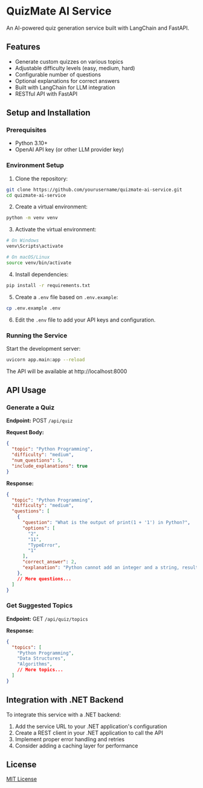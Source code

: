 # QuizMate AI Service

An AI-powered quiz generation service built with LangChain and FastAPI.

## Features

- Generate custom quizzes on various topics
- Adjustable difficulty levels (easy, medium, hard)
- Configurable number of questions
- Optional explanations for correct answers
- Built with LangChain for LLM integration
- RESTful API with FastAPI

## Setup and Installation

### Prerequisites

- Python 3.10+
- OpenAI API key (or other LLM provider key)

### Environment Setup

1. Clone the repository:
```bash
git clone https://github.com/yourusername/quizmate-ai-service.git
cd quizmate-ai-service
```

2. Create a virtual environment:
```bash
python -m venv venv
```

3. Activate the virtual environment:
```bash
# On Windows
venv\Scripts\activate

# On macOS/Linux
source venv/bin/activate
```

4. Install dependencies:
```bash
pip install -r requirements.txt
```

5. Create a `.env` file based on `.env.example`:
```bash
cp .env.example .env
```

6. Edit the `.env` file to add your API keys and configuration.

### Running the Service

Start the development server:

```bash
uvicorn app.main:app --reload
```

The API will be available at http://localhost:8000

## API Usage

### Generate a Quiz

**Endpoint:** POST `/api/quiz`

**Request Body:**
```json
{
  "topic": "Python Programming",
  "difficulty": "medium",
  "num_questions": 5,
  "include_explanations": true
}
```

**Response:**
```json
{
  "topic": "Python Programming",
  "difficulty": "medium",
  "questions": [
    {
      "question": "What is the output of print(1 + '1') in Python?",
      "options": [
        "2", 
        "11", 
        "TypeError", 
        "1"
      ],
      "correct_answer": 2,
      "explanation": "Python cannot add an integer and a string, resulting in a TypeError."
    },
    // More questions...
  ]
}
```

### Get Suggested Topics

**Endpoint:** GET `/api/quiz/topics`

**Response:**
```json
{
  "topics": [
    "Python Programming",
    "Data Structures",
    "Algorithms",
    // More topics...
  ]
}
```

## Integration with .NET Backend

To integrate this service with a .NET backend:

1. Add the service URL to your .NET application's configuration
2. Create a REST client in your .NET application to call the API
3. Implement proper error handling and retries
4. Consider adding a caching layer for performance

## License

[MIT License](LICENSE)
